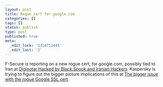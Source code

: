 ```yaml
---
layout: post
title: Rogue cert for google.com
categories: []
tags: []
status: publish
type: post
published: true
meta:
  _edit_lock: '1314711445'
  _edit_last: '2'
---
```

F-Secure is reporting on a new rogue cert, for google.com, possibly tied to Iran at <a href="http://www.f-secure.com/weblog/archives/00002228.html">Diginotar Hacked by Black.Spook and Iranian Hackers</a>.  Kaspersky is trying to figure out the bigger picture implications of this at <a href="http://www.securelist.com/en/blog/208193100/The_bigger_issue_with_the_rogue_Google_SSL_cert">The bigger issue with the rogue Google SSL cert</a>.  
